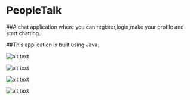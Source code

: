 # PeopleTalk 
##A chat application where you can register,login,make your profile and start chatting.

##This application is built using Java.


![alt text](<https://github.com/ryan3142/PeopleTalk/blob/main/Interface.png>)

![alt text](<https://github.com/ryan3142/PeopleTalk/blob/main/Exception.png>)

![alt text](<https://github.com/ryan3142/PeopleTalk/blob/main/Profile.png>)

![alt text](<https://github.com/ryan3142/PeopleTalk/blob/main/Interface.png>)


